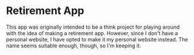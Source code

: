 # Retirement App

This app was originally intended to be a think project for playing around with the idea of making a retirement app. However, since I don't have a personal website, I have opted to make it my personal website instead. The name seems suitable enough, though, so I'm keeping it.

